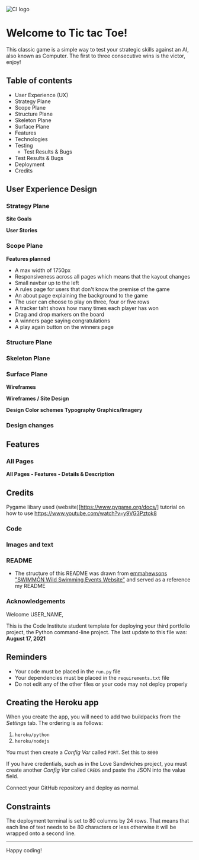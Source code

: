 ![CI logo](https://codeinstitute.s3.amazonaws.com/fullstack/ci_logo_small.png)

# Welcome to Tic tac Toe!

This classic game is a simple way to test your strategic skills against an AI, also known as Computer. The first to three consecutive wins is the victor, enjoy!

## Table of contents
* User Experience (UX)
 * Strategy Plane
 * Scope Plane
 * Structure Plane
 * Skeleton Plane
 * Surface Plane
* Features
* Technologies
* Testing
  * Test Results & Bugs
* Test Results & Bugs
* Deployment
* Credits

## User Experience Design

### Strategy Plane

**Site Goals**

**User Stories**

### Scope Plane

**Features planned**
* A max width of 1750px
* Responsiveness across all pages which means that the kayout changes
* Small navbar up to the left
* A rules page for users that don't know the premise of the game
* An about page explaining the background to the game
* The user can choose to play on three, four or five rows
* A tracker taht shows how many times each player has won
* Drag and drop markers on the board
* A winners page saying congratulations
* A play again button on the winners page

### Structure Plane

### Skeleton Plane

### Surface Plane

**Wireframes**

**Wireframes / Site Design**

**Design**
**Color schemes**
**Typography**
**Graphics/Imagery**

### Design changes

## Features

### All Pages

**All Pages - Features - Details & Description**

## Credits
Pygame libary used (website)[https://www.pygame.org/docs/]
tutorial on how to use https://www.youtube.com/watch?v=y9VG3Pztok8
### Code
### Images and text
### README
* The structure of this README was drawn from [emmahewsons "SWIMMÔN Wild Swimming Events Website"](https://github.com/emmahewson/mp3-swimmon?tab=readme-ov-file#Credits) and served as a reference my README
### Acknowledgements 
Welcome USER_NAME,

This is the Code Institute student template for deploying your third portfolio project, the Python command-line project. The last update to this file was: **August 17, 2021**

## Reminders

* Your code must be placed in the `run.py` file
* Your dependencies must be placed in the `requirements.txt` file
* Do not edit any of the other files or your code may not deploy properly

## Creating the Heroku app

When you create the app, you will need to add two buildpacks from the _Settings_ tab. The ordering is as follows:

1. `heroku/python`
2. `heroku/nodejs`

You must then create a _Config Var_ called `PORT`. Set this to `8000`

If you have credentials, such as in the Love Sandwiches project, you must create another _Config Var_ called `CREDS` and paste the JSON into the value field.

Connect your GitHub repository and deploy as normal.

## Constraints

The deployment terminal is set to 80 columns by 24 rows. That means that each line of text needs to be 80 characters or less otherwise it will be wrapped onto a second line.

-----
Happy coding!